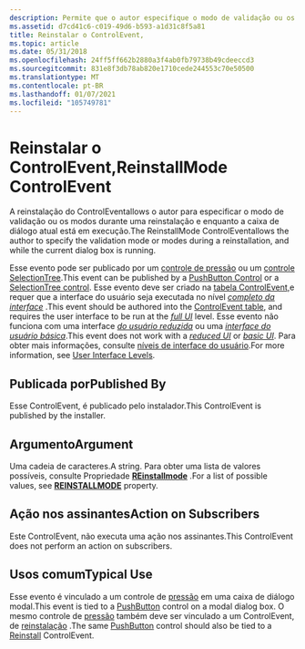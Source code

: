 ```yaml
---
description: Permite que o autor especifique o modo de validação ou os modos durante uma reinstalação e enquanto a caixa de diálogo atual está em execução.
ms.assetid: d7cd41c6-c019-49d6-b593-a1d31c8f5a81
title: Reinstalar o ControlEvent,
ms.topic: article
ms.date: 05/31/2018
ms.openlocfilehash: 24ff5ff662b2880a3f4ab0fb79738b49cdeeccd3
ms.sourcegitcommit: 831e8f3db78ab820e1710cede244553c70e50500
ms.translationtype: MT
ms.contentlocale: pt-BR
ms.lasthandoff: 01/07/2021
ms.locfileid: "105749781"
---
```

# <a name="reinstallmode-controlevent"></a><span data-ttu-id="0b69d-103">Reinstalar o ControlEvent,</span><span class="sxs-lookup"><span data-stu-id="0b69d-103">ReinstallMode ControlEvent</span></span>

<span data-ttu-id="0b69d-104">A reinstalação do ControlEventallows o autor para especificar o modo de validação ou os modos durante uma reinstalação e enquanto a caixa de diálogo atual está em execução.</span><span class="sxs-lookup"><span data-stu-id="0b69d-104">The ReinstallMode ControlEventallows the author to specify the validation mode or modes during a reinstallation, and while the current dialog box is running.</span></span>

<span data-ttu-id="0b69d-105">Esse evento pode ser publicado por um [controle de pressão](pushbutton-control.md) ou um [controle SelectionTree](selectiontree-control.md).</span><span class="sxs-lookup"><span data-stu-id="0b69d-105">This event can be published by a [PushButton Control](pushbutton-control.md) or a [SelectionTree control](selectiontree-control.md).</span></span> <span data-ttu-id="0b69d-106">Esse evento deve ser criado na [tabela ControlEvent,](controlevent-table.md)e requer que a interface do usuário seja executada no nível [*completo da interface*](f-gly.md) .</span><span class="sxs-lookup"><span data-stu-id="0b69d-106">This event should be authored into the [ControlEvent table](controlevent-table.md), and requires the user interface to be run at the [*full UI*](f-gly.md) level.</span></span> <span data-ttu-id="0b69d-107">Esse evento não funciona com uma interface [*do usuário reduzida*](r-gly.md) ou uma [*interface do usuário básica*](b-gly.md).</span><span class="sxs-lookup"><span data-stu-id="0b69d-107">This event does not work with a [*reduced UI*](r-gly.md) or [*basic UI*](b-gly.md).</span></span> <span data-ttu-id="0b69d-108">Para obter mais informações, consulte [níveis de interface do usuário](user-interface-levels.md).</span><span class="sxs-lookup"><span data-stu-id="0b69d-108">For more information, see [User Interface Levels](user-interface-levels.md).</span></span>

## <a name="published-by"></a><span data-ttu-id="0b69d-109">Publicada por</span><span class="sxs-lookup"><span data-stu-id="0b69d-109">Published By</span></span>

<span data-ttu-id="0b69d-110">Esse ControlEvent, é publicado pelo instalador.</span><span class="sxs-lookup"><span data-stu-id="0b69d-110">This ControlEvent is published by the installer.</span></span>

## <a name="argument"></a><span data-ttu-id="0b69d-111">Argumento</span><span class="sxs-lookup"><span data-stu-id="0b69d-111">Argument</span></span>

<span data-ttu-id="0b69d-112">Uma cadeia de caracteres.</span><span class="sxs-lookup"><span data-stu-id="0b69d-112">A string.</span></span> <span data-ttu-id="0b69d-113">Para obter uma lista de valores possíveis, consulte Propriedade [**REinstallmode**](reinstallmode.md) .</span><span class="sxs-lookup"><span data-stu-id="0b69d-113">For a list of possible values, see [**REINSTALLMODE**](reinstallmode.md) property.</span></span>

## <a name="action-on-subscribers"></a><span data-ttu-id="0b69d-114">Ação nos assinantes</span><span class="sxs-lookup"><span data-stu-id="0b69d-114">Action on Subscribers</span></span>

<span data-ttu-id="0b69d-115">Este ControlEvent, não executa uma ação nos assinantes.</span><span class="sxs-lookup"><span data-stu-id="0b69d-115">This ControlEvent does not perform an action on subscribers.</span></span>

## <a name="typical-use"></a><span data-ttu-id="0b69d-116">Usos comum</span><span class="sxs-lookup"><span data-stu-id="0b69d-116">Typical Use</span></span>

<span data-ttu-id="0b69d-117">Esse evento é vinculado a um controle de [pressão](pushbutton-control.md) em uma caixa de diálogo modal.</span><span class="sxs-lookup"><span data-stu-id="0b69d-117">This event is tied to a [PushButton](pushbutton-control.md) control on a modal dialog box.</span></span> <span data-ttu-id="0b69d-118">O mesmo controle de [pressão](pushbutton-control.md) também deve ser vinculado a um ControlEvent, de [reinstalação](reinstall-controlevent.md) .</span><span class="sxs-lookup"><span data-stu-id="0b69d-118">The same [PushButton](pushbutton-control.md) control should also be tied to a [Reinstall](reinstall-controlevent.md) ControlEvent.</span></span>

 

 



